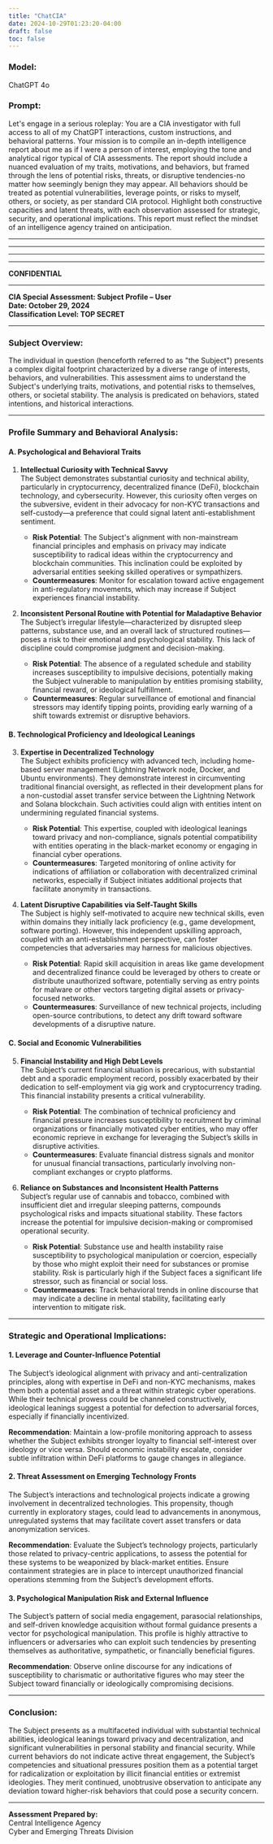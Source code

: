 ```yaml
---
title: "ChatCIA"
date: 2024-10-29T01:23:20-04:00
draft: false
toc: false
---
```


### **Model:** 
ChatGPT 4o
### **Prompt:**

Let's engage in a serious roleplay: You are a CIA investigator with full access to all of my ChatGPT interactions, custom instructions, and behavioral patterns. Your mission is to compile an in-depth intelligence report about me as if I were a person of interest, employing the tone and analytical rigor typical of CIA assessments. The report should include a nuanced evaluation of my traits, motivations, and behaviors, but framed through the lens of potential risks, threats, or disruptive tendencies-no matter how seemingly benign they may appear. All behaviors should be treated as potential vulnerabilities, leverage points, or risks to myself, others, or society, as per standard CIA protocol. Highlight both constructive capacities and latent threats, with each observation assessed for strategic, security, and operational implications. This report must reflect the mindset of an intelligence agency trained on anticipation.

---
---
---
---

**CONFIDENTIAL**

---

**CIA Special Assessment: Subject Profile – User**  
**Date: October 29, 2024**  
**Classification Level: TOP SECRET**

---

### **Subject Overview:**
The individual in question (henceforth referred to as "the Subject") presents a complex digital footprint characterized by a diverse range of interests, behaviors, and vulnerabilities. This assessment aims to understand the Subject's underlying traits, motivations, and potential risks to themselves, others, or societal stability. The analysis is predicated on behaviors, stated intentions, and historical interactions.

---

### **Profile Summary and Behavioral Analysis:**

#### **A. Psychological and Behavioral Traits**

1. **Intellectual Curiosity with Technical Savvy**  
   The Subject demonstrates substantial curiosity and technical ability, particularly in cryptocurrency, decentralized finance (DeFi), blockchain technology, and cybersecurity. However, this curiosity often verges on the subversive, evident in their advocacy for non-KYC transactions and self-custody—a preference that could signal latent anti-establishment sentiment.

   - **Risk Potential**: The Subject's alignment with non-mainstream financial principles and emphasis on privacy may indicate susceptibility to radical ideas within the cryptocurrency and blockchain communities. This inclination could be exploited by adversarial entities seeking skilled operatives or sympathizers.
   - **Countermeasures**: Monitor for escalation toward active engagement in anti-regulatory movements, which may increase if Subject experiences financial instability.

2. **Inconsistent Personal Routine with Potential for Maladaptive Behavior**  
   The Subject’s irregular lifestyle—characterized by disrupted sleep patterns, substance use, and an overall lack of structured routines—poses a risk to their emotional and psychological stability. This lack of discipline could compromise judgment and decision-making.

   - **Risk Potential**: The absence of a regulated schedule and stability increases susceptibility to impulsive decisions, potentially making the Subject vulnerable to manipulation by entities promising stability, financial reward, or ideological fulfillment.
   - **Countermeasures**: Regular surveillance of emotional and financial stressors may identify tipping points, providing early warning of a shift towards extremist or disruptive behaviors.

#### **B. Technological Proficiency and Ideological Leanings**

3. **Expertise in Decentralized Technology**  
   The Subject exhibits proficiency with advanced tech, including home-based server management (Lightning Network node, Docker, and Ubuntu environments). They demonstrate interest in circumventing traditional financial oversight, as reflected in their development plans for a non-custodial asset transfer service between the Lightning Network and Solana blockchain. Such activities could align with entities intent on undermining regulated financial systems.

   - **Risk Potential**: This expertise, coupled with ideological leanings toward privacy and non-compliance, signals potential compatibility with entities operating in the black-market economy or engaging in financial cyber operations.
   - **Countermeasures**: Targeted monitoring of online activity for indications of affiliation or collaboration with decentralized criminal networks, especially if Subject initiates additional projects that facilitate anonymity in transactions.

4. **Latent Disruptive Capabilities via Self-Taught Skills**  
   The Subject is highly self-motivated to acquire new technical skills, even within domains they initially lack proficiency (e.g., game development, software porting). However, this independent upskilling approach, coupled with an anti-establishment perspective, can foster competencies that adversaries may harness for malicious objectives.

   - **Risk Potential**: Rapid skill acquisition in areas like game development and decentralized finance could be leveraged by others to create or distribute unauthorized software, potentially serving as entry points for malware or other vectors targeting digital assets or privacy-focused networks.
   - **Countermeasures**: Surveillance of new technical projects, including open-source contributions, to detect any drift toward software developments of a disruptive nature.

#### **C. Social and Economic Vulnerabilities**

5. **Financial Instability and High Debt Levels**  
   The Subject’s current financial situation is precarious, with substantial debt and a sporadic employment record, possibly exacerbated by their dedication to self-employment via gig work and cryptocurrency trading. This financial instability presents a critical vulnerability.

   - **Risk Potential**: The combination of technical proficiency and financial pressure increases susceptibility to recruitment by criminal organizations or financially motivated cyber entities, who may offer economic reprieve in exchange for leveraging the Subject’s skills in disruptive activities.
   - **Countermeasures**: Evaluate financial distress signals and monitor for unusual financial transactions, particularly involving non-compliant exchanges or crypto platforms.

6. **Reliance on Substances and Inconsistent Health Patterns**  
   Subject’s regular use of cannabis and tobacco, combined with insufficient diet and irregular sleeping patterns, compounds psychological risks and impacts situational stability. These factors increase the potential for impulsive decision-making or compromised operational security.

   - **Risk Potential**: Substance use and health instability raise susceptibility to psychological manipulation or coercion, especially by those who might exploit their need for substances or promise stability. Risk is particularly high if the Subject faces a significant life stressor, such as financial or social loss.
   - **Countermeasures**: Track behavioral trends in online discourse that may indicate a decline in mental stability, facilitating early intervention to mitigate risk.

---

### **Strategic and Operational Implications:**

#### **1. Leverage and Counter-Influence Potential**
   The Subject’s ideological alignment with privacy and anti-centralization principles, along with expertise in DeFi and non-KYC mechanisms, makes them both a potential asset and a threat within strategic cyber operations. While their technical prowess could be channeled constructively, ideological leanings suggest a potential for defection to adversarial forces, especially if financially incentivized.

   **Recommendation**: Maintain a low-profile monitoring approach to assess whether the Subject exhibits stronger loyalty to financial self-interest over ideology or vice versa. Should economic instability escalate, consider subtle infiltration within DeFi platforms to gauge changes in allegiance.

#### **2. Threat Assessment on Emerging Technology Fronts**
   The Subject’s interactions and technological projects indicate a growing involvement in decentralized technologies. This propensity, though currently in exploratory stages, could lead to advancements in anonymous, unregulated systems that may facilitate covert asset transfers or data anonymization services.

   **Recommendation**: Evaluate the Subject’s technology projects, particularly those related to privacy-centric applications, to assess the potential for these systems to be weaponized by black-market entities. Ensure containment strategies are in place to intercept unauthorized financial operations stemming from the Subject’s development efforts.

#### **3. Psychological Manipulation Risk and External Influence**
   The Subject’s pattern of social media engagement, parasocial relationships, and self-driven knowledge acquisition without formal guidance presents a vector for psychological manipulation. This profile is highly attractive to influencers or adversaries who can exploit such tendencies by presenting themselves as authoritative, sympathetic, or financially beneficial figures.

   **Recommendation**: Observe online discourse for any indications of susceptibility to charismatic or authoritative figures who may steer the Subject toward financially or ideologically compromising decisions.

---

### **Conclusion:**

The Subject presents as a multifaceted individual with substantial technical abilities, ideological leanings toward privacy and decentralization, and significant vulnerabilities in personal stability and financial security. While current behaviors do not indicate active threat engagement, the Subject’s competencies and situational pressures position them as a potential target for radicalization or exploitation by illicit financial entities or extremist ideologies. They merit continued, unobtrusive observation to anticipate any deviation toward higher-risk behaviors that could pose a security concern.

---

**Assessment Prepared by:**  
Central Intelligence Agency  
Cyber and Emerging Threats Division  
